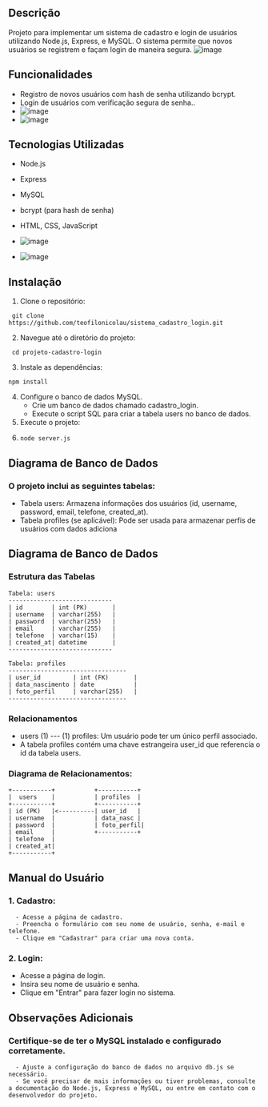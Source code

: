 
## Descrição
Projeto para implementar um sistema de cadastro e login de usuários utilizando Node.js, Express, e MySQL. O sistema permite que novos usuários se registrem e façam login de maneira segura.
![image](https://github.com/user-attachments/assets/9bf33f47-9272-4b53-9501-7e1e0e05d06d)

## Funcionalidades
- Registro de novos usuários com hash de senha utilizando bcrypt.
- Login de usuários com verificação segura de senha..
- ![image](https://github.com/user-attachments/assets/6cb25f36-4dc7-420f-892e-892b57325e52)
- ![image](https://github.com/user-attachments/assets/da7da32f-7bd4-4dd1-8d76-794a6bef21d5)



## Tecnologias Utilizadas
- Node.js
- Express
- MySQL
- bcrypt (para hash de senha)
- HTML, CSS, JavaScript
- ![image](https://github.com/user-attachments/assets/514d39fb-50ef-4650-808e-39aac49b85ef)

- ![image](https://github.com/user-attachments/assets/e5c4a829-107d-4421-ae92-a46142d6201c)



## Instalação
1. Clone o repositório:
 ```
  git clone https://github.com/teofilonicolau/sistema_cadastro_login.git

  ```
2. Navegue até o diretório do projeto:
 ```
  cd projeto-cadastro-login

```

3. Instale as dependências:
  ``` 
  npm install
  ```

4. Configure o banco de dados MySQL.
   - Crie um banco de dados chamado cadastro_login.
   - Execute o script SQL para criar a tabela users no banco de dados.
5. Execute o projeto:
6.  
     ``` 
    node server.js
   ```
## Diagrama de Banco de Dados
  ### O projeto inclui as seguintes tabelas:
  - Tabela users: Armazena informações dos usuários (id, username, password, email, telefone, created_at).
  - Tabela profiles (se aplicável): Pode ser usada para armazenar perfis de usuários com dados adiciona
## Diagrama de Banco de Dados

### Estrutura das Tabelas

```plaintext
Tabela: users
-----------------------------
| id        | int (PK)       |
| username  | varchar(255)   |
| password  | varchar(255)   |
| email     | varchar(255)   |
| telefone  | varchar(15)    |
| created_at| datetime       |
-----------------------------

Tabela: profiles
---------------------------------
| user_id         | int (FK)       |
| data_nascimento | date           |
| foto_perfil     | varchar(255)   |
---------------------------------
```
### Relacionamentos
   - users (1) --- (1) profiles: Um usuário pode ter um único perfil associado.
   - A tabela profiles contém uma chave estrangeira user_id que referencia o id da tabela users.
     
### Diagrama de Relacionamentos:
```
+-----------+           +-----------+
|  users    |           | profiles  |
+-----------+           +-----------+
| id (PK)   |<----------| user_id   |
| username  |           | data_nasc |
| password  |           | foto_perfil|
| email     |           +-----------+
| telefone  |
| created_at|
+-----------+

```


## Manual do Usuário


### 1. Cadastro:
   
      - Acesse a página de cadastro.
      - Preencha o formulário com seu nome de usuário, senha, e-mail e telefone.
      - Clique em "Cadastrar" para criar uma nova conta.

### 2. Login:

  - Acesse a página de login.
  - Insira seu nome de usuário e senha.
  - Clique em "Entrar" para fazer login no sistema.

## Observações Adicionais
  ### Certifique-se de ter o MySQL instalado e configurado corretamente.
      - Ajuste a configuração do banco de dados no arquivo db.js se necessário.
      - Se você precisar de mais informações ou tiver problemas, consulte a documentação do Node.js, Express e MySQL, ou entre em contato com o desenvolvedor do projeto.
